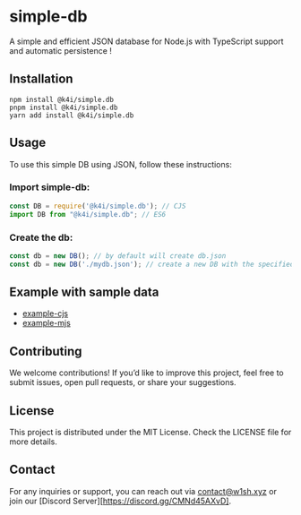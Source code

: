 # simple-db
A simple and efficient JSON database for Node.js with TypeScript support and automatic persistence !

## Installation

```
npm install @k4i/simple.db
pnpm install @k4i/simple.db
yarn add install @k4i/simple.db
```

## Usage

To use this simple DB using JSON, follow these instructions:

### Import simple-db:
```javascript
const DB = require('@k4i/simple.db'); // CJS
import DB from "@k4i/simple.db"; // ES6
```

### Create the db:
```javascript
const db = new DB(); // by default will create db.json
const db = new DB('./mydb.json'); // create a new DB with the specified name
``` 

## Example with sample data
- [example-cjs](./example.cjs)
- [example-mjs](./example.mjs)

## Contributing
We welcome contributions! If you’d like to improve this project, feel free to submit issues, open pull requests, or share your suggestions.

## License
This project is distributed under the MIT License. Check the LICENSE file for more details.

## Contact
For any inquiries or support, you can reach out via [contact@w1sh.xyz](mailto:contact@w1sh.xyz) or join our [Discord Server][https://discord.gg/CMNd45AXvD].
